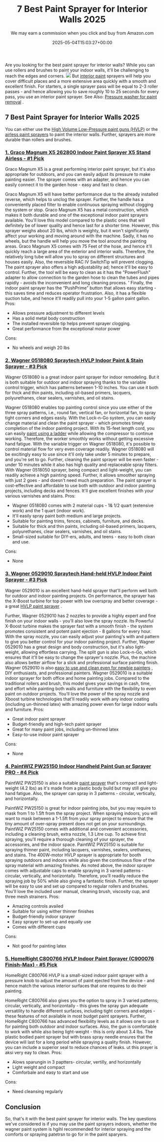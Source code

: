 ﻿---
author: We may earn a commission when you click and buy from Amazon.com
layout: post
title: 7 Best Paint Sprayer for Interior Walls 2025
date: '2025-05-04T15:03:27+00:00'
categories:
- Sprayers
tags: []
slug: /best-paint-sprayer-for-interior-walls/
lastmod: 2025-05-07T12:21:24+03:00
---

Are you looking for the best paint sprayer for interior walls? While you can use rollers and brushes to paint your indoor walls, it'll be challenging to reach the edges and corners.
![](/assets/img/12/Pest-Control.jpg)
But
[interior paint](https://www.bls.gov/ooh/production/painting-and-coating-workers.htm)
sprayers will help you cover difficult places and a more extensive area quickly with a smooth and excellent finish.
For starters, a single sprayer pass will be equal to 2-3 roller passes - and hence allowing you to save roughly 10 to 25 seconds for every pass, you use an interior paint sprayer. See Also:
[Pressure washer for paint removal](https://pestpolicy.com/best-pressure-washer-for-paint-removal/)
.
## 7 Best Paint Sprayer for Interior Walls 2025
You can either use the
[High Volume Low-Pressure paint guns (HVLP)](https://pestpolicy.com/best-automotive-hvlp-spray-gun/)
or the
[airless paint sprayers](https://pestpolicy.com/best-airless-paint-sprayer/)
to paint the interior walls. Further, sprayers are more durable than rollers and brushes.
### [1. Graco Magnum X5 262800 Indoor Paint Sprayer X5 Stand Airless - #1 Pick](https://www.amazon.com/dp/B0026SR0FW/?tag=p-policy-20)
Graco Magnum X5 is a great performing interior paint sprayer, but it's also appropriate for outdoors, and you can easily adjust its pressure to make painting easier. The sprayer comes with an adapter, and hence you can easily connect it to the garden hose - easy and fast to clean.

Graco Magnum X5 will have better performance due to the already installed reverse, which helps to unclog the sprayer. Further, the handle has a conveniently placed filter to enable continuous spraying without clogging the system or stop.
Graco Magnum X5 has a metal construction, which makes it both durable and one of the exceptional indoor paint sprayers available. You'll love this model compared to the plastic ones that will definitely be of lower quality and hence last for a shorter time.
However, this sprayer weighs about 20 lbs, which is weighty, but it won't significantly affect your working and moving around with the machine. Sadly, it has no wheels, but the handle will help you move the tool around the painting areas.
Graco Magnum X5 comes with
75 Feet of the hose, and hence it'll quickly reach a large area of the exterior and interior walls. Therefore, the relatively long tube will allow you to spray on different structures and houses easily. Also, the reversible
RAC IV SwitchTip will prevent clogging.
The paint sprayer also offers a high adjustability ad; hence it'll be easy to control. Further, the tool will be easy to clean as it has the "PowerFlush" adapter to allow connection to the garden hose to clean the tubes and pipes rapidly - avoids the inconvenient and long cleaning process. '
Finally, the indoor paint sprayer has the “PushPrime” button that allows easy starting - this saves time and reduces operator frustration. Also, it has a flexible suction tube, and hence it'll readily pull into your 1-5 gallon paint gallon.
Pros:
- Allows pressure adjustment to different levels
- Has a solid metal body construction
- The installed reversible tip helps prevent sprayer clogging.
- Great performance from the exceptional motor power

Cons:
- No wheels and weigh 20 lbs

### [2. Wagner 0518080 Spraytech HVLP Indoor Paint & Stain Sprayer - #3 Pick](https://www.amazon.com/dp/B0026SR0FW/?tag=p-policy-20)
Wagner 0518080 is a great indoor paint sprayer for indoor remodeling. But it is both suitable for outdoor and indoor spraying thanks to the variable control trigger, which has patterns between 1-10 inches. You can use it both for thick and thin paints, including oil-based primers, lacquers, polyurethanes, clear sealers, varnishes, and oil stains.

Wagner 0518080 enables top painting control since you use either of the three spray patterns, i.e., round fan, vertical fan, or horizontal fan, to spray tight corners and edges easily.
With the Lock-n-Go system, you can easily change material and clean the paint sprayer - which promotes timely completion of the indoor painting project.
With its 15-feet length cord, you can easily
[paint using a ladder](https://pestpolicy.com/best-ladder-for-painting-2-story-house/)
while allowing the compressor to continue working. Therefore, the worker smoothly works without getting excessive hand fatigue. With the variable trigger on Wagner 0518080, it's possible to control material flow for very even coverage readily.
Wagner 0518080 will be excitingly easy to use since it'll only take under 5 minutes to prepare, and you're set to go. Further, cleaning the paint sprayer will be even faster - under 10 minutes while it also has high quality and replaceable spray filters.
With Wagner 0518050 sprayer, being compact and light-weight, you can readily achieve a high painting speed. Further, it allows smoother spraying with just 2 goes - and doesn't need much preparation. The paint sprayer is cost-effective and affordable to use both with outdoor and indoor painting projects, including decks and fences. It'll give excellent finishes with your various varnishes and stains.
Pros:
- Wagner 0518080 comes with 2 material cups - 1& 1/2 quart (extensive work) and the 1 quart (indoor work).
- It'll easily spray paint both medium and large projects.
- Suitable for painting trims, fences, cabinets, furniture, and decks.
- Suitable for thick and thin paints, including oil-based primers, lacquers, polyurethanes, clear sealers, varnishes, and oil stains.
- Small-sized suitable for DIY-ers, adults, and teens - easy to both clean and use.

Cons:
- None

### [3. Wagner 0529010 Spraytech Hand-held HVLP Indoor Paint Sprayer - #3 Pick](https://www.amazon.com/dp/B00FBP4QT0/?tag=p-policy-20)
Wagner 0529010 is an excellent hand-held sprayer that'll perform well both for outdoor and indoor painting projects. On performance, the sprayer has the X-Boost turbine for top power with low overspray and better coverage - a great
[HVLP paint sprayer](https://pestpolicy.com/best-automotive-hvlp-spray-gun/)
.

Further, Wagner 0529010 has 2 nozzles to provide a highly expert and fine finish on your indoor walls - you'll also love the spray nozzle. Its Powerful X-Boost turbine makes the sprayer fast with a smooth finish - the system promotes consistent and potent paint ejection - 8 gallons for every hour.
With the spray nozzle, you can easily adjust your painting's with and pattern to give you better control for your indoor painting project. Further, Wagner 0529010 has a great design and body construction, but it's also light-weight, allowing effortless carrying.
The split gun is also Lock-n-Go, which ensures that it'll be easy to change the sprayer's nozzle. Plus, the machine also allows better airflow for a slick and professional surface painting finish. Wagner 0529010 is also
[easy to use and clean even for newbie painters](https://pestpolicy.com/best-automotive-paint-gun-for-beginners/)
, DIY enthusiasts, and professional painters.
Wagner 0529010 is a suitable indoor sprayer for both office and home painting jobs. Compared to the traditional rollers and brush, this model gives your savings in cash, time, and effort while painting both walls and furniture with the flexibility to even paint on outdoor projects.
You'll love the power of the spray nozzle and Xboost turbine technologies that'll readily work with any indoor coating (including un-thinned latex) with amazing power even for large indoor walls and furniture.
Pros:
- Great indoor paint sprayer
- Budget-friendly and high-tech paint sprayer
- Great for many paint jobs, including un-thinned latex
- Easy-to-use indoor paint sprayer

Cons:
- None

### [4. PaintWIZ PW25150 Indoor Handheld Paint Gun or Sprayer PRO - #4 Pick](https://www.amazon.com/dp/B012AOGZ0M/?tag=p-policy-20)
PaintWIZ PW25150 is also a suitable
[paint sprayer](https://pestpolicy.com/best-airless-paint-sprayer/)
that's compact and light-weight (4.2 lbs) as it's made from a plastic body build but may still give you hand fatigue. Also, the sprayer can spray in 3 patterns - circular, vertically, and horizontally.

PaintWIZ PW25150 is great for indoor painting jobs, but you may require to mask from 1 to 1.5ft from the spray project. When spraying indoors, you will want to mask between a 1-1.5ft from your spray project to ensure that the tiny amount of over-spray present does not get on your surroundings.
PaintWIZ PW25150 comes with additional and convenient accessories, including a cleaning brush, extra nozzle, 1.3 Litre cup. To achieve first spraying, you'll require a thorough cleaning of your sprayer, the accessories, and the indoor space.
PaintWIZ PW25150 is suitable for spraying thinner paint, including lacquers, varnishes, sealers, urethanes, and stains. The 400W-motor HVLP sprayer is appropriate for booth spraying outdoors and indoors while also given the continuous flow of the spray material with amazing finishes.
As noted above, the indoor sprayer comes with adjustable caps to enable spraying in 3 varied patterns - circular, vertically, and horizontally. Therefore, you'll readily reduce the spraying job by 50% while also giving a fantastic finish.
Further, the sprayer will be easy to use and set up compared to regular rollers and brushes. You'll love the included user manual, cleaning brush, viscosity cup, and three mesh strainers.
Pros:
- Amazing controls availed
- Suitable for using wither thinner finishes
- Budget-friendly indoor sprayer
- Easy sprayer to set-up and equally use
- Comes with different cups

Cons:
- Not good for painting latex

### [5. HomeRight C800766 HVLP Indoor Paint Sprayer (C900076 Finish-Max) - #5 Pick](https://www.amazon.com/dp/B003VKFDEO/?tag=p-policy-20)
HomeRight C800766 HVLP is a small-sized indoor paint sprayer with a pressure knob to adjust the amount of paint ejected from the device - and hence match the various interior surfaces that one requires to do their painting.

HomeRight C800766 also gives you the option to spray in 3 varied patterns; circular, vertically, and horizontally - this gives the spray gun adequate versatility to handle different surfaces, including tight corners and edges - these features of not available in most budget paint sprayers.
Further, HomeRight C800766 has advanced flexibility levels as it allows one to use it for painting both outdoor and indoor surfaces. Also, the gun is comfortable to work with while also being light-weight - this is only about 3.4 lbs.
The plastic bodied paint sprayer but with brass spray needle ensures that the device will last for a long period while spraying a quality finish. However, you can include a superior seal to reduce chances of leaks. ut this prayer is aksi very eay to clean.
Pros:
- Alows sparungin in 3 paptters- circular, vertilly, and horizontally
- Light weight and compact
- Comforbale and easy to start and use

Cons:
- Need cleansing regularly

## Conclusion
So, that's it with the best paint sprayer for interior walls. The key questions we've considered is if you may use the paint sprayers indoors, whether the wagner paint system is hgihl recommended for interior spraying and the comforts or spraying patetrsn to go for in the paint sparyers.
